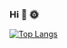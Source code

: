 ### Hi 🌛 🌞


[![Top Langs](https://github-readme-stats.vercel.app/api/top-langs/?username=leonardoInf&layout=compact)](https://github.com/anuraghazra/github-readme-stats)
